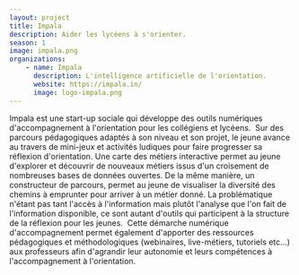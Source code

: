 ```yaml
---
layout: project
title: Impala
description: Aider les lycéens à s'orienter.
season: 1
image: impala.png
organizations:
    - name: Impala
      description: L'intelligence artificielle de l'orientation.
      website: https://impala.in/
      image: logo-impala.png
---
```


Impala est une start-up sociale qui développe des outils numériques d'accompagnement à l'orientation pour les collégiens et lycéens.
​
Sur des parcours pédagogiques adaptés à son niveau et son projet, le jeune avance au travers de mini-jeux et activités ludiques pour faire progresser sa réflexion d'orientation.
Une carte des métiers interactive permet au jeune d'explorer et découvrir de nouveaux métiers issus d'un croisement de nombreuses bases de données ouvertes.
De la même manière, un constructeur de parcours, permet au jeune de visualiser la diversité des chemins à emprunter pour arriver à un métier donné.
La problématique n'étant pas tant l'accès à l'information mais plutôt l'analyse que l'on fait de l'information disponible, ce sont autant d'outils qui participent à la structure de la réflexion pour les jeunes.
​
Cette démarche numérique d'accompagnement permet également d'apporter des ressources pédagogiques et méthodologiques (webinaires, live-métiers, tutoriels etc...) aux professeurs afin d'agrandir leur autonomie et leurs compétences à l'accompagnement à l'orientation.
